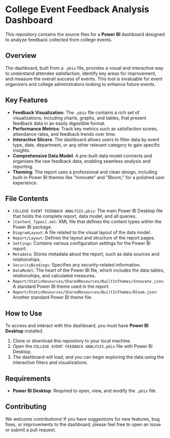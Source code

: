 # College Event Feedback Analysis Dashboard

This repository contains the source files for a **Power BI** dashboard designed to analyze feedback collected from college events.

## Overview

The dashboard, built from a `.pbix` file, provides a visual and interactive way to understand attendee satisfaction, identify key areas for improvement, and measure the overall success of events. This tool is invaluable for event organizers and college administrators looking to enhance future events.

## Key Features

* **Feedback Visualization**: The `.pbix` file contains a rich set of visualizations, including charts, graphs, and tables, that present feedback data in an easily digestible format.
* **Performance Metrics**: Track key metrics such as satisfaction scores, attendance rates, and feedback trends over time.
* **Interactive Slicers**: The dashboard allows users to filter data by event type, date, department, or any other relevant category to gain specific insights.
* **Comprehensive Data Model**: A pre-built data model connects and organizes the raw feedback data, enabling seamless analysis and reporting.
* **Theming**: The report uses a professional and clean design, including built-in Power BI themes like "Innovate" and "Bloom," for a polished user experience.

## File Contents

* `COLLEGE EVENT FEEDBACK ANALYSIS.pbix`: The main Power BI Desktop file that holds the complete report, data model, and all queries.
* `[Content_Types].xml`: XML file that defines the content types within the Power BI package.
* `DiagramLayout`: A file related to the visual layout of the data model.
* `Report/Layout`: Defines the layout and structure of the report pages.
* `Settings`: Contains various configuration settings for the Power BI report.
* `Metadata`: Stores metadata about the report, such as data sources and relationships.
* `SecurityBindings`: Specifies any security-related information.
* `DataModel`: The heart of the Power BI file, which includes the data tables, relationships, and calculated measures.
* `Report/StaticResources/SharedResources/BuiltInThemes/Innovate.json`: A standard Power BI theme used in the report.
* `Report/StaticResources/SharedResources/BuiltInThemes/Bloom.json`: Another standard Power BI theme file.

## How to Use

To access and interact with this dashboard, you must have **Power BI Desktop** installed.

1.  Clone or download this repository to your local machine.
2.  Open the `COLLEGE EVENT FEEDBACK ANALYSIS.pbix` file with Power BI Desktop.
3.  The dashboard will load, and you can begin exploring the data using the interactive filters and visualizations.

## Requirements

* **Power BI Desktop**: Required to open, view, and modify the `.pbix` file.

## Contributing

We welcome contributions! If you have suggestions for new features, bug fixes, or improvements to the dashboard, please feel free to open an issue or submit a pull request.
